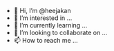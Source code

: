 - 👋 Hi, I’m @heejakan
- 👀 I’m interested in ...
- 🌱 I’m currently learning ...
- 💞️ I’m looking to collaborate on ...
- 📫 How to reach me ...

<!---
heejakan/heejakan is a ✨ special ✨ repository because its `README.md` (this file) appears on your GitHub profile.
You can click the Preview link to take a look at your changes.
--->
